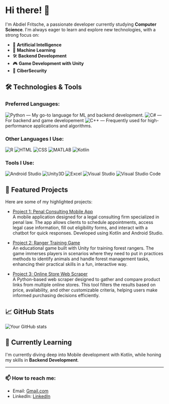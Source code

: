 # Hi there! 👋

I'm Abdiel Fritsche, a passionate developer currently studying **Computer Science**. I'm always eager to learn and explore new technologies, with a strong focus on:

- 🤖 **Artificial Intelligence**
- 🧠 **Machine Learning**
- 🛠️ **Backend Development**
- 🎮 **Game Development with Unity**
- 🔐 **CiberSecurity**

## 🛠️ Technologies & Tools

### Preferred Languages:
![Python](https://img.shields.io/badge/-Python-3776AB?style=flat&logo=python&logoColor=white) — My go-to language for ML and backend development.
![C#](https://img.shields.io/badge/-C%23-239120?style=flat&logo=c-sharp&logoColor=white) — For backend and game developement
![C++](https://img.shields.io/badge/-C++-00599C?style=flat&logo=c%2B%2B&logoColor=white) — Frequently used for high-performance applications and algorithms.

### Other Languages I Use:
![R](https://img.shields.io/badge/-R-276DC3?style=flat&logo=r&logoColor=white)
![HTML](https://img.shields.io/badge/-HTML5-E34F26?style=flat&logo=html5&logoColor=white)
![CSS](https://img.shields.io/badge/-CSS3-1572B6?style=flat&logo=css3&logoColor=white)
![MATLAB](https://img.shields.io/badge/-MATLAB-0076A8?style=flat&logo=mathworks&logoColor=white)
![Kotlin](https://img.shields.io/badge/-Kotlin-0095D5?style=flat&logo=kotlin&logoColor=white)

### Tools I Use:
![Android Studio](https://img.shields.io/badge/-Android%20Studio-3DDC84?style=flat&logo=android-studio&logoColor=white)
![Unity3D](https://img.shields.io/badge/-Unity-000000?style=flat&logo=unity&logoColor=white)
![Excel](https://img.shields.io/badge/-Excel-217346?style=flat&logo=microsoft-excel&logoColor=white)
![Visual Studio](https://img.shields.io/badge/-Visual%20Studio-5C2D91?style=flat&logo=visual-studio&logoColor=white)
![Visual Studio Code](https://img.shields.io/badge/-VS%20Code-007ACC?style=flat&logo=visual-studio-code&logoColor=white)

## 🌟 Featured Projects

Here are some of my highlighted projects:

- [Project 1: Penal Consulting Mobile App](https://github.com/santiagosauma/SoftBlitz-ClinicaPenal_Project)  
  A mobile application designed for a legal consulting firm specialized in penal law. The app allows clients to schedule appointments, access legal case information, fill out eligibility forms, and interact with a chatbot for quick responses. Developed using Kotlin and Android Studio.

- [Project 2: Ranger Training Game](https://github.com/santiagosauma/Proyecto-AWAQ---MIDAS)  
  An educational game built with Unity for training forest rangers. The game immerses players in scenarios where they need to put in practices methods to identify animals and handle forest management tasks, enhancing their practical skills in a fun, interactive way.

- [Project 3: Online Store Web Scraper](https://github.com/AbdielFritsche/WebCrawlerCompras)  
  A Python-based web scraper designed to gather and compare product links from multiple online stores. This tool filters the results based on price, availability, and other customizable criteria, helping users make informed purchasing decisions efficiently.


## 📈 GitHub Stats

![Your GitHub stats](https://github-readme-stats.vercel.app/api?username=AbdielFritsche&show_icons=true&theme=radical)

## 🌱 Currently Learning

I'm currently diving deep into Mobile development with Kotlin, while honing my skills in **Backend Development**.

---

### 📫 How to reach me:


- Email: [Gmail.com](mailto:abdielfrba003@gmail.com)
- LinkedIn: [LinkedIn](https://www.linkedin.com/in/abdiel-fritsche-barajas-7b0504309)


